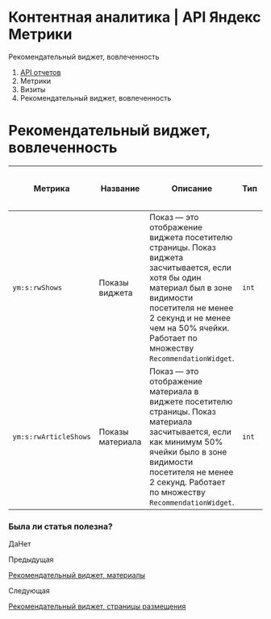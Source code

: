 # Контентная аналитика | API Яндекс Метрики

Рекомендательный виджет, вовлеченность

  1. [API отчетов](../../index.md)
  2. Метрики
  3. Визиты
  4. Рекомендательный виджет, вовлеченность

# Рекомендательный виджет, вовлеченность

**Метрика** |  **Название** |  **Описание** |  **Тип** |  **Возможность фильтрации** |  **Минимальная дата для создания отчета**  
---|---|---|---|---|---  
`ym:s:rwShows` |  Показы виджета |  Показ — это отображение виджета посетителю страницы. Показ виджета засчитывается, если хотя бы один материал был в зоне видимости посетителя не менее 2 секунд и не менее чем на 50% ячейки. Работает по множеству `RecommendationWidget`. |  `int` |  есть |  2020-03-01  
`ym:s:rwArticleShows` |  Показы материала |  Показ — это отображение материала в виджете посетителю страницы. Показ материала засчитывается, если как минимум 50% ячейки было в зоне видимости посетителя не менее 2 секунд. Работает по множеству `RecommendationWidget`. |  `int` |  есть |  2020-03-01  
  
### Была ли статья полезна?

ДаНет

Предыдущая

[Рекомендательный виджет, материалы](recommendation_widget_articles.md)

Следующая

[Рекомендательный виджет, страницы размещения](recommendation_widget_page.md)